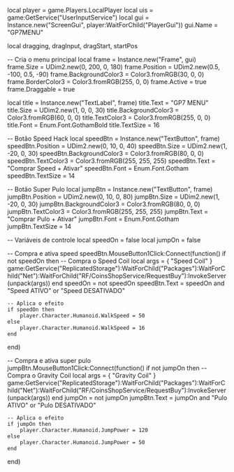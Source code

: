 local player = game.Players.LocalPlayer
local uis = game:GetService("UserInputService")
local gui = Instance.new("ScreenGui", player:WaitForChild("PlayerGui"))
gui.Name = "GP7MENU"

local dragging, dragInput, dragStart, startPos

-- Cria o menu principal
local frame = Instance.new("Frame", gui)
frame.Size = UDim2.new(0, 200, 0, 180)
frame.Position = UDim2.new(0.5, -100, 0.5, -90)
frame.BackgroundColor3 = Color3.fromRGB(30, 0, 0)
frame.BorderColor3 = Color3.fromRGB(255, 0, 0)
frame.Active = true
frame.Draggable = true

local title = Instance.new("TextLabel", frame)
title.Text = "GP7 MENU"
title.Size = UDim2.new(1, 0, 0, 30)
title.BackgroundColor3 = Color3.fromRGB(60, 0, 0)
title.TextColor3 = Color3.fromRGB(255, 0, 0)
title.Font = Enum.Font.GothamBold
title.TextSize = 16

-- Botão Speed Hack
local speedBtn = Instance.new("TextButton", frame)
speedBtn.Position = UDim2.new(0, 10, 0, 40)
speedBtn.Size = UDim2.new(1, -20, 0, 30)
speedBtn.BackgroundColor3 = Color3.fromRGB(80, 0, 0)
speedBtn.TextColor3 = Color3.fromRGB(255, 255, 255)
speedBtn.Text = "Comprar Speed + Ativar"
speedBtn.Font = Enum.Font.Gotham
speedBtn.TextSize = 14

-- Botão Super Pulo
local jumpBtn = Instance.new("TextButton", frame)
jumpBtn.Position = UDim2.new(0, 10, 0, 80)
jumpBtn.Size = UDim2.new(1, -20, 0, 30)
jumpBtn.BackgroundColor3 = Color3.fromRGB(80, 0, 0)
jumpBtn.TextColor3 = Color3.fromRGB(255, 255, 255)
jumpBtn.Text = "Comprar Pulo + Ativar"
jumpBtn.Font = Enum.Font.Gotham
jumpBtn.TextSize = 14

-- Variáveis de controle
local speedOn = false
local jumpOn = false

-- Compra e ativa speed
speedBtn.MouseButton1Click:Connect(function()
	if not speedOn then
		-- Compra o Speed Coil
		local args = { "Speed Coil" }
		game:GetService("ReplicatedStorage"):WaitForChild("Packages"):WaitForChild("Net"):WaitForChild("RF/CoinsShopService/RequestBuy"):InvokeServer(unpack(args))
	end
	speedOn = not speedOn
	speedBtn.Text = speedOn and "Speed ATIVO" or "Speed DESATIVADO"

	-- Aplica o efeito
	if speedOn then
		player.Character.Humanoid.WalkSpeed = 50
	else
		player.Character.Humanoid.WalkSpeed = 16
	end
end)

-- Compra e ativa super pulo
jumpBtn.MouseButton1Click:Connect(function()
	if not jumpOn then
		-- Compra o Gravity Coil
		local args = { "Gravity Coil" }
		game:GetService("ReplicatedStorage"):WaitForChild("Packages"):WaitForChild("Net"):WaitForChild("RF/CoinsShopService/RequestBuy"):InvokeServer(unpack(args))
	end
	jumpOn = not jumpOn
	jumpBtn.Text = jumpOn and "Pulo ATIVO" or "Pulo DESATIVADO"

	-- Aplica o efeito
	if jumpOn then
		player.Character.Humanoid.JumpPower = 120
	else
		player.Character.Humanoid.JumpPower = 50
	end
end)